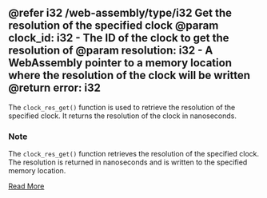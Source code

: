 @refer i32 /web-assembly/type/i32
Get the resolution of the specified clock
@param clock_id: i32 - The ID of the clock to get the resolution of
@param resolution: i32 - A WebAssembly pointer to a memory location where the resolution of the clock will be written
@return error: i32
---

The `clock_res_get()` function is used to retrieve the resolution of the specified clock. It returns the resolution of the clock in nanoseconds.

### Note

The `clock_res_get()` function retrieves the resolution of the specified clock. The resolution is returned in nanoseconds and is written to the specified memory location.

[Read More](https://wasix.org/docs/api-reference/wasi/clock_res_get)
